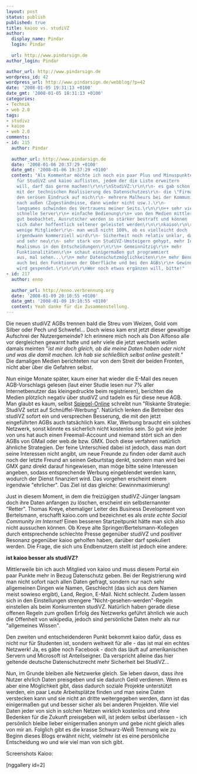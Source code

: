```yaml
---
layout: post
status: publish
published: true
title: kaioo vs. studiVZ
author:
  display_name: Pindar
  login: Pindar
  
  url: http://www.pindarsign.de
author_login: Pindar

author_url: http://www.pindarsign.de
wordpress_id: 42
wordpress_url: http://www.pindarsign.de/webblog/?p=42
date: '2008-01-05 19:31:13 +0100'
date_gmt: '2008-01-05 18:31:13 +0100'
categories:
- Technik
- web 2.0
tags:
- studivz
- kaioo
- web 2.0
comments:
- id: 215
  author: Pindar
  
  author_url: http://www.pindarsign.de
  date: '2008-01-06 20:37:29 +0100'
  date_gmt: '2008-01-06 19:37:29 +0100'
  content: "Als Kommentar möchte ich noch ein paar Plus und Minuspunkte
    für StudiVZ und kaioo auflisten, jedem der die Liste erweitern
    will, darf das gerne machen!\r\n\r\nStudiVZ:\r\n\r\n- es gab schon mehrmals Probleme
    mit der technischen Realisierung des Datenschutzes\r\n- die \"Firma\" macht nicht
    den serösen Eindruck auf mich\r\n- mehrere Malheurs bei der Kommunikation
    nach außen (Zugeständnisse, dann wieder nicht usw.).\r\n-
    langsames schwinden des Vertrauens meiner Seits.\r\n\r\n++ sehr viele Mitglieder\r\n+
    schnelle Server\r\n+ einfache Bedienung\r\n+ von den Medien mittlerweile sehr
    gut beobachtet, Ausrutscher werden so stärker bestraft und können
    sich daher hoffentlich seltener geleistet werden\r\n\r\nkaioo\r\n\r\n- noch sehr
    wenige Mitglieder\r\n- man weiß nicht 100%, ob es vielleicht doch
    irgendwann kommerziell wird\r\n- Sicherheit noch relativ unklar, da noch Beta
    und sehr neu\r\n- sehr stark von StudiVZ-Umsteigern gehypt, mehr Idealismus als
    Realismus in den Entscheidungen\r\n\r\n+ Gemeinnützig\r\n+ mehr
    Funktionalitäten\r\n+ schaut einigermaßen gut programmiert
    aus, mal sehen...\r\n+ mehr Datenschutzmöglichkeiten\r\n+ mehr Benutzermitbestimmungsmöglichkeiten
    auch bei den Funktionen der Oberfläche und bei den AGBs\r\n+ Gewinnüberschuss
    wird gespendet.\r\n\r\n\r\nWer noch etwas ergänzen will, bitte!"
- id: 217
  author: enno
  
  author_url: http://enno.verbrennung.org
  date: '2008-01-09 20:10:55 +0100'
  date_gmt: '2008-01-09 19:10:55 +0100'
  content: Yeah danke für die Zusammenstellung.
---
```

<p>Die neuen studiVZ AGBs trennen bald die Streu vom Weizen, Gold vom Silber oder Pech und Schwefel... Doch wieso kam erst jetzt dieser gewaltige Aufschrei der Nutzergemeinde? Ich erinnere mich noch als Don Alfonso alle vor dergleichen gewarnt hatte und sehr viele die jetzt wechseln wollen damals meinten "<em>ist mir doch gleich, ob die meine Daten haben oder nicht und was die damit machen. Ich hab sie schließlich selbst online gestellt.</em>" Die damaligen Medien berichteten nur von dem Streit der beiden Fronten, nicht aber über die Gefahren selbst.</p>
<p>Nun einige Monate später, kaum einer hat wieder die E-Mail des neuen AGB-Vorschlags gelesen (laut einer Studie lesen nur 7% aller Internetbenutzer das kleingedruckte beim registrieren), berichten die Medien plötzlich negativ über studiVZ und tadeln es für diese neue AGB. Man glaubt es kaum, selbst <a href="http://www.spiegel.de/netzwelt/web/0,1518,523286,00.html" target="_blank">Spiegel-Online</a> schreibt nun "Riskante Strategie: StudiVZ setzt auf Schnüffel-Werbung". Natürlich lenken die Betreiber des studiVZ sofort ein und versprechen Besserung, die mit den jetzt eingeführten AGBs auch tatsächlich kam. Klar, Werbung braucht ein solches Netzwerk, sonst könnte es sicherlich nicht kostenlos sein. So gut wie jeder von uns hat auch einen Freemail-Account und niemand stört sich an den AGBs von GMail oder web.de bzw. GMX. Doch diese verfahren natürlich ähnliche Strategien. Der feine Unterschied dabei ist jedoch, dass man dort seine Interessen nicht angibt, um neue Freunde zu finden oder damit auch noch der letzte Freund an seinen Geburtstag denkt, sondern man wird bei GMX ganz direkt darauf hingewiesen, man möge bitte seine Interessen angeben, sodass entsprechende Werbung eingeblendet werden kann, wodurch der Dienst finanziert wird. Das vorgehen erscheint einem irgendwie "ehrlicher". Das Ziel ist das gleiche: Gewinnmaximierung!</p>
<p>Just in diesem Moment, in dem die freizügigen studiVZ-Jünger langsam doch ihre Daten anfangen zu löschen, erscheint ein selbsternannter "Retter". Thomas Kreye, ehemaliger Leiter des Business Development von Bertelsmann, erschafft kaioo.com und bezeichnet es als <em>erste echte Social Community im Internet! </em>Einen besseren Startzeitpunkt hätte man sich also nicht aussuchen können. Ob Kreye alte Springer/Bertelsmann-Kollegen durch entsprechende schlechte Presse gegenüber studiVZ und positiver Resonanz gegenüber kaioo geholfen haben, darüber darf spekuliert werden. Die Frage, die sich uns Endbenutzern stellt ist jedoch eine andere:</p>
<p><strong>ist kaioo besser als studiVZ?</strong></p>
<p>Mittlerweile bin ich auch Mitglied von kaioo und muss diesem Portal ein paar Punkte mehr in Bezug Datenschutz geben. Bei der Registrierung wird man nicht sofort nach allen Daten gefragt, sondern nur nach sehr allgemeinen Dingen wie Namen, Geschlecht (das sich aus dem Namen meist sowieso ergibt), Land, Region, E-Mail. Nicht schlecht. Zudem lassen sich in den Einstellungen strengere "Nicht-gesehen-werden"-Regeln einstellen als beim Konkurrenten studiVZ. Natürlich haben gerade diese offenen Regeln zum großen Erfolg des Netzwerks geführt ähnlich wie auch die Offenheit von wikipedia, jedoch sind persönliche Daten mehr als nur "allgemeines Wissen".</p>
<p>Den zweiten und entscheidenderen Punkt bekommt kaioo dafür, dass es nicht nur für Studenten ist, sondern weltweit für alle - das ist mal ein echtes Netzwerk! Ja, es gäbe noch Facebook - doch das läuft auf amerikanischen Servern und Microsoft ist Anteilseigner. Da verspricht alleine das hier geltende deutsche Datenschutzrecht mehr Sicherheit bei StudiVZ...</p>
<p>Nun, im Grunde bleiben alle Netzwerke gleich. Sie leben davon, dass ihre Nutzer ehrlich Daten preisgeben und sie dadurch Geld verdienen. Wenn es aber eine Möglichkeit gibt, dass dadurch soziale Projekte unterstützt werden, ein paar Leute Arbeitsplätze finden und man seine Daten verstecken kann und sie nicht an dritte weitergegeben werden, dann ist das einigermaßen gut und besser sicher als bei anderen Projekten. Wie viel Daten jeder von sich in solchen Netzen wirklich kostenlos und ohne Bedenken für die Zukunft preisgeben will, ist jedem selbst überlassen - ich persönlich bleibe lieber einigermaßen anonym und gebe nicht gleich alles von mir an. Folglich gibt es die krasse Schwarz-Weiß Trennung wie zu Beginn dieses Blogs erwähnt nicht, vielmehr ist es eine persönliche Entscheidung wo und wie viel man von sich gibt.</p>
<p>Screenshots Kaioo:</p>
<p>[nggallery id=2]</p>
